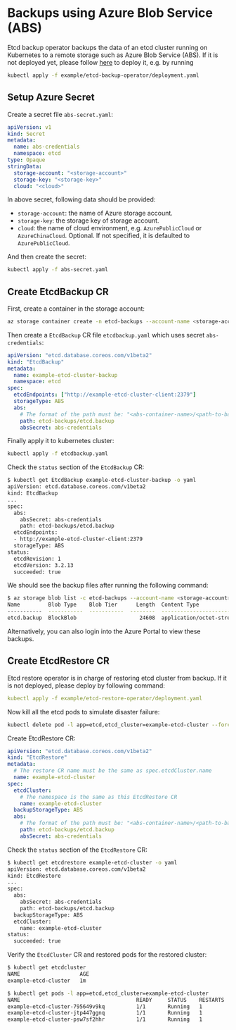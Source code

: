 # Backups using Azure Blob Service (ABS)

Etcd backup operator backups the data of an etcd cluster running on Kubernetes to a remote storage such as Azure Blob Service (ABS). If it is not deployed yet, please follow [here](walkthrough/backup-operator.md#deploy-etcd-backup-operator) to deploy it, e.g. by running

```sh
kubectl apply -f example/etcd-backup-operator/deployment.yaml
```

## Setup Azure Secret

Create a secret file `abs-secret.yaml`:

```yaml
apiVersion: v1
kind: Secret
metadata:
  name: abs-credentials
  namespace: etcd
type: Opaque
stringData:
  storage-account: "<storage-account>"
  storage-key: "<storage-key>"
  cloud: "<cloud>"
```

In above secret, following data should be provided:

- `storage-account`: the name of Azure storage account.
- `storage-key`: the storage key of storage account.
- `cloud`: the name of cloud environment, e.g. `AzurePublicCloud` or `AzureChinaCloud`. Optional. If not specified, it is defaulted to `AzurePublicCloud`.

And then create the secret:

```sh
kubectl apply -f abs-secret.yaml
```

## Create EtcdBackup CR

First, create a container in the storage account:

```sh
az storage container create -n etcd-backups --account-name <storage-account> --account-key <storage-key>
```

Then create a `EtcdBackup` CR file `etcdbackup.yaml` which uses secret `abs-credentials`:

```yaml
apiVersion: "etcd.database.coreos.com/v1beta2"
kind: "EtcdBackup"
metadata:
  name: example-etcd-cluster-backup
  namespace: etcd
spec:
  etcdEndpoints: ["http://example-etcd-cluster-client:2379"]
  storageType: ABS
  abs:
    # The format of the path must be: "<abs-container-name>/<path-to-backup-file>"
    path: etcd-backups/etcd.backup
    absSecret: abs-credentials
```

Finally apply it to kubernetes cluster:

```sh
kubectl apply -f etcdbackup.yaml
```

Check the `status` section of the `EtcdBackup` CR:

```sh
$ kubectl get EtcdBackup example-etcd-cluster-backup -o yaml
apiVersion: etcd.database.coreos.com/v1beta2
kind: EtcdBackup
...
spec:
  abs:
    absSecret: abs-credentials
    path: etcd-backups/etcd.backup
  etcdEndpoints:
  - http://example-etcd-cluster-client:2379
  storageType: ABS
status:
  etcdRevision: 1
  etcdVersion: 3.2.13
  succeeded: true

```

We should see the backup files after running the following command:

```bash
$ az storage blob list -c etcd-backups --account-name <storage-account> --account-key <storage-key>
Name         Blob Type    Blob Tier      Length  Content Type              Last Modified              Snapshot
-----------  -----------  -----------  --------  ------------------------  -------------------------  ----------
etcd.backup  BlockBlob                    24608  application/octet-stream  2018-08-13T05:42:03+00:00
```

Alternatively, you can also login into the Azure Portal to view these backups.

## Create EtcdRestore CR

Etcd restore operator is in charge of restoring etcd cluster from backup. If it is not deployed, please deploy by following command:

```yaml
kubectl apply -f example/etcd-restore-operator/deployment.yaml
```

Now kill all the etcd pods to simulate disaster failure:

```sh
kubectl delete pod -l app=etcd,etcd_cluster=example-etcd-cluster --force --grace-period=0
```

Create EtcdRestore CR:

```yaml
apiVersion: "etcd.database.coreos.com/v1beta2"
kind: "EtcdRestore"
metadata:
  # The restore CR name must be the same as spec.etcdCluster.name
  name: example-etcd-cluster
spec:
  etcdCluster:
    # The namespace is the same as this EtcdRestore CR
    name: example-etcd-cluster
  backupStorageType: ABS
  abs:
    # The format of the path must be: "<abs-container-name>/<path-to-backup-file>"
    path: etcd-backups/etcd.backup
    absSecret: abs-credentials
```

Check the `status` section of the `EtcdRestore` CR:

```sh
$ kubectl get etcdrestore example-etcd-cluster -o yaml
apiVersion: etcd.database.coreos.com/v1beta2
kind: EtcdRestore
...
spec:
  abs:
    absSecret: abs-credentials
    path: etcd-backups/etcd.backup
  backupStorageType: ABS
  etcdCluster:
    name: example-etcd-cluster
status:
  succeeded: true
```

Verify the `EtcdCluster` CR and restored pods for the restored cluster:

```sh
$ kubectl get etcdcluster
NAME                   AGE
example-etcd-cluster   1m

$ kubectl get pods -l app=etcd,etcd_cluster=example-etcd-cluster
NAME                                     READY     STATUS    RESTARTS   AGE
example-etcd-cluster-795649v9kq          1/1       Running   1          3m
example-etcd-cluster-jtp447ggnq          1/1       Running   1          4m
example-etcd-cluster-psw7sf2hhr          1/1       Running   1          4m
```
